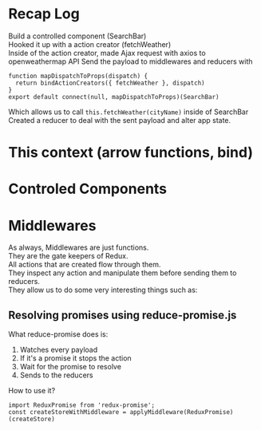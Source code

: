 # Recap Log
Build a controlled component (SearchBar)  
Hooked it up with a action creator (fetchWeather)  
Inside of the action creator, made Ajax request with axios to openweathermap API
Send the payload to middlewares and reducers with
```
function mapDispatchToProps(dispatch) {
  return bindActionCreators({ fetchWeather }, dispatch)
}
export default connect(null, mapDispatchToProps)(SearchBar)
```
Which allows us to call `this.fetchWeather(cityName)` inside of SearchBar  
Created a reducer to deal with the sent payload and alter app state.

# This context (arrow functions, bind)
# Controled Components
# Middlewares
As always, Middlewares are just functions.  
They are the gate keepers of Redux.  
All actions that are created flow through them.  
They inspect any action and manipulate them before sending them to reducers.  
They allow us to do some very interesting things such as:  

## Resolving promises using reduce-promise.js
What reduce-promise does is:
1. Watches every payload
2. If it's a promise it stops the action
3. Wait for the promise to resolve
4. Sends to the reducers

How to use it?  
```
import ReduxPromise from 'redux-promise';
const createStoreWithMiddleware = applyMiddleware(ReduxPromise)(createStore)
```
